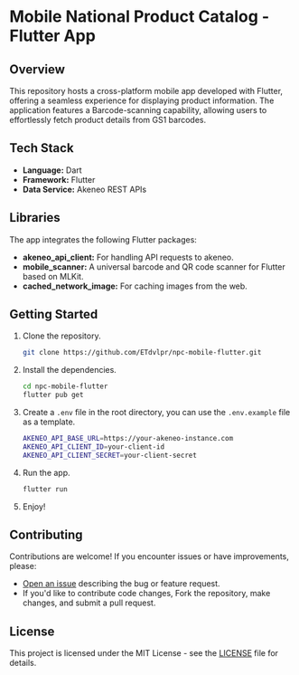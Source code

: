 # Mobile National Product Catalog - Flutter App

## Overview

This repository hosts a cross-platform mobile app developed with Flutter, offering a seamless experience for displaying product information. The application features a Barcode-scanning capability, allowing users to effortlessly fetch product details from GS1 barcodes.

## Tech Stack

- **Language:** Dart
- **Framework:** Flutter
- **Data Service:** Akeneo REST APIs

## Libraries

The app integrates the following Flutter packages:

- **akeneo_api_client:** For handling API requests to akeneo.
- **mobile_scanner:** A universal barcode and QR code scanner for Flutter based on MLKit.
- **cached_network_image:** For caching images from the web.

## Getting Started

1. Clone the repository.
   ```bash
   git clone https://github.com/ETdvlpr/npc-mobile-flutter.git
   ```
2. Install the dependencies.
   ```bash
   cd npc-mobile-flutter
   flutter pub get
   ```
3. Create a `.env` file in the root directory, you can use the `.env.example` file as a template.
   ```bash
   AKENEO_API_BASE_URL=https://your-akeneo-instance.com
   AKENEO_API_CLIENT_ID=your-client-id
   AKENEO_API_CLIENT_SECRET=your-client-secret
   ```
4. Run the app.
   ```bash
   flutter run
   ```
5. Enjoy!

## Contributing

Contributions are welcome! If you encounter issues or have improvements, please:

- [Open an issue](https://github.com/ETdvlpr/npc-mobile-flutter/issues/new) describing the bug or feature request.
- If you'd like to contribute code changes, Fork the repository, make changes, and submit a pull request.

## License

This project is licensed under the MIT License - see the [LICENSE](LICENSE) file for details.
